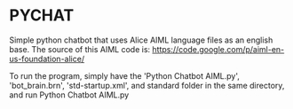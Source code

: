 # PYCHAT
Simple python chatbot that uses Alice AIML language files as an english base.
The source of this AIML code is: https://code.google.com/p/aiml-en-us-foundation-alice/

To run the program, simply have the 'Python Chatbot AIML.py', 'bot_brain.brn', 'std-startup.xml', and standard folder in the same directory, and run Python Chatbot AIML.py 
